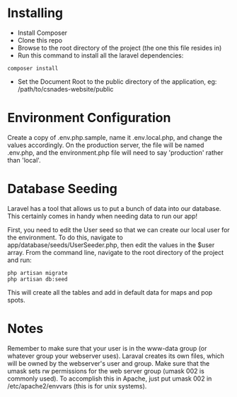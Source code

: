 # Installing
* Install Composer
* Clone this repo
* Browse to the root directory of the project (the one this file resides in)
* Run this command to install all the laravel dependencies:
````
composer install
````
* Set the Document Root to the public directory of the application, eg: /path/to/csnades-website/public

# Environment Configuration
Create a copy of .env.php.sample, name it .env.local.php, and change the values
accordingly. On the production server, the file will be named .env.php, and the
environment.php file will need to say 'production' rather than 'local'.

# Database Seeding
Laravel has a tool that allows us to put a bunch of data into our database. This
certainly comes in handy when needing data to run our app!

First, you need to edit the User seed so that we can create our local user for
the environment. To do this, navigate to app/database/seeds/UserSeeder.php, then
edit the values in the $user array.
From the command line, navigate to the root directory of the project and run:
````
php artisan migrate
php artisan db:seed
````

This will create all the tables and add in default data for maps and pop spots.

# Notes
Remember to make sure that your user is in the www-data group (or whatever group
your webserver uses). Laraval creates its own files, which will be owned by the
webserver's user and group. Make sure that the umask sets rw permissions
for the web server group (umask 002 is commonly used). To accomplish this in
Apache, just put umask 002 in /etc/apache2/envvars (this is for unix systems). 